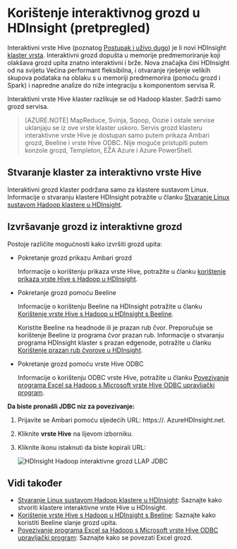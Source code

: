 <properties
    pageTitle="Korištenje interaktivnog grozd u HDInsight | Microsoft Azure"
    description="Saznajte kako pomoću interaktivnih vrste Hive (grozd na LLAP) u HDInsight."
    keywords=""
    services="hdinsight"
    documentationCenter=""
    tags="azure-portal"
    authors="mumian" 
    manager="jhubbard"
    editor="cgronlun"/>

<tags
    ms.service="hdinsight"
    ms.workload="big-data"
    ms.tgt_pltfrm="na"
    ms.devlang="na"
    ms.topic="article"
    ms.date="10/27/2016"
    ms.author="jgao"/>


# <a name="use-interactive-hive-in-hdinsight-preview"></a>Korištenje interaktivnog grozd u HDInsight (pretpregled)

Interaktivni vrste Hive (poznatog [Postupak i uživo dugo]( https://cwiki.apache.org/confluence/display/Hive/LLAP)) je li novi HDInsight [klaster vrsta]( hdinsight-hadoop-provision-linux-clusters.md#cluster-types).  Interaktivni grozd dopušta u memorije predmemoriranje koji olakšava grozd upita znatno interaktivni i brže. Nova značajka čini HDInsight od na svijetu Većina performant fleksibilna, i otvaranje rješenje velikih skupova podataka na oblaku s u memoriji predmemorira (pomoću grozd i Spark) i napredne analize do niže integraciju s komponentom servisa R. 

Interaktivni vrste Hive klaster razlikuje se od Hadoop klaster. Sadrži samo grozd servisa. 

> [AZURE.NOTE] MapReduce, Svinja, Sqoop, Oozie i ostale servise uklanjaju se iz ove vrste klaster uskoro.
Servis grozd klasteru interaktivne vrste Hive je dostupan samo putem prikaza Ambari grozd, Beeline i vrste Hive ODBC. Nije moguće pristupiti putem konzole grozd, Templeton, EŽA Azure i Azure PowerShell. 


 


## <a name="create-an-interactive-hive-cluster"></a>Stvaranje klaster za interaktivno vrste Hive

Interaktivni grozd klaster podržana samo za klastere sustavom Linux. Informacije o stvaranju klastere HDInsight potražite u članku [Stvaranje Linux sustavom Hadoop klastere u HDInsight](hdinsight-hadoop-provision-linux-clusters.md).


## <a name="execute-hive-from-interactive-hive"></a>Izvršavanje grozd iz interaktivne grozd

Postoje različite mogućnosti kako izvršiti grozd upita:

- Pokretanje grozd prikazu Ambari grozd

    Informacije o korištenju prikaza vrste Hive, potražite u članku [korištenje prikaza vrste Hive s Hadoop u HDInsight]( hdinsight-hadoop-use-hive-ambari-view.md).

- Pokretanje grozd pomoću Beeline

    Informacije o korištenju Beeline na HDInsight potražite u članku [Korištenje vrste Hive s Hadoop u HDInsight s Beeline](hdinsight-hadoop-use-hive-beeline.md).

    Koristite Beeline na headnode ili je prazan rub čvor.  Preporučuje se korištenje Beeline iz programa čvor prazan rub.  Informacije o stvaranju programa HDInsight klaster s prazan edgenode, potražite u članku [Korištenje prazan rub čvorove u HDInsight](hdinsight-apps-use-edge-node.md).

- Pokretanje grozd pomoću vrste Hive ODBC

    Informacije o korištenju ODBC vrste Hive, potražite u članku [Povezivanje programa Excel sa Hadoop s Microsoft vrste Hive ODBC upravljački program](hdinsight-connect-excel-hive-odbc-driver.md).

**Da biste pronašli JDBC niz za povezivanje:**

1.  Prijavite se Ambari pomoću sljedećih URL: https://<ClusterName>. AzureHDInsight.net.
2.  Kliknite **vrste Hive** na lijevom izborniku.
3.  Kliknite ikonu istaknuti da biste kopirali URL:

    ![HDInsight Hadoop interaktivne grozd LLAP JDBC](./media/hdinsight-hadoop-use-interactive-hive/hdinsight-hadoop-use-interactive-hive-jdbc.png)

## <a name="see-also"></a>Vidi također
-   [Stvaranje Linux sustavom Hadoop klastere u HDInsight](hdinsight-hadoop-provision-linux-clusters.md): Saznajte kako stvoriti klastere interaktivne vrste Hive u HDInsight.
-   [Korištenje vrste Hive s Hadoop u HDInsight s Beeline](hdinsight-hadoop-use-hive-beeline.md): Saznajte kako koristiti Beeline slanje grozd upita.
-   [Povezivanje programa Excel sa Hadoop s Microsoft vrste Hive ODBC upravljački program](hdinsight-connect-excel-hive-odbc-driver.md): Saznajte kako se povezati Excel grozd.

